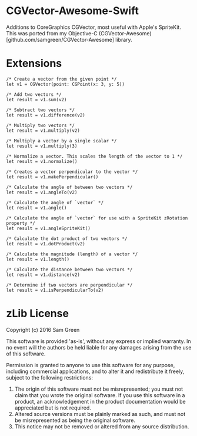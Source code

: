 CGVector-Awesome-Swift
======================

Additions to CoreGraphics CGVector, most useful with Apple's SpriteKit. This was ported from my Objective-C (CGVector-Awesome)[github.com/samgreen/CGVector-Awesome] library.

# Extensions
```
/* Create a vector from the given point */
let v1 = CGVector(point: CGPoint(x: 3, y: 5))

/* Add two vectors */
let result = v1.sum(v2)

/* Subtract two vectors */
let result = v1.difference(v2)

/* Multiply two vectors */
let result = v1.multiply(v2)

/* Multiply a vector by a single scalar */
let result = v1.multiply(3)

/* Normalize a vector. This scales the length of the vector to 1 */
let result = v1.normalize()

/* Creates a vector perpendicular to the vector */
let result = v1.makePerpendicular()

/* Calculate the angle of between two vectors */
let result = v1.angleTo(v2)

/* Calculate the angle of `vector` */
let result = v1.angle()

/* Calculate the angle of `vector` for use with a SpriteKit zRotation property */
let result = v1.angleSpriteKit()

/* Calculate the dot product of two vectors */
let result = v1.dotProduct(v2)

/* Calculate the magnitude (length) of a vector */
let result = v1.length()

/* Calculate the distance between two vectors */
let result = v1.distance(v2)

/* Determine if two vectors are perpendicular */
let result = v1.isPerpendicularTo(v2)
```

# zLib License

Copyright (c) 2016 Sam Green

This software is provided 'as-is', without any express or implied
warranty. In no event will the authors be held liable for any damages
arising from the use of this software.

Permission is granted to anyone to use this software for any purpose,
including commercial applications, and to alter it and redistribute it
freely, subject to the following restrictions:

1. The origin of this software must not be misrepresented; you must not
   claim that you wrote the original software. If you use this software
   in a product, an acknowledgement in the product documentation would be
   appreciated but is not required.
2. Altered source versions must be plainly marked as such, and must not be
   misrepresented as being the original software.
3. This notice may not be removed or altered from any source distribution.
